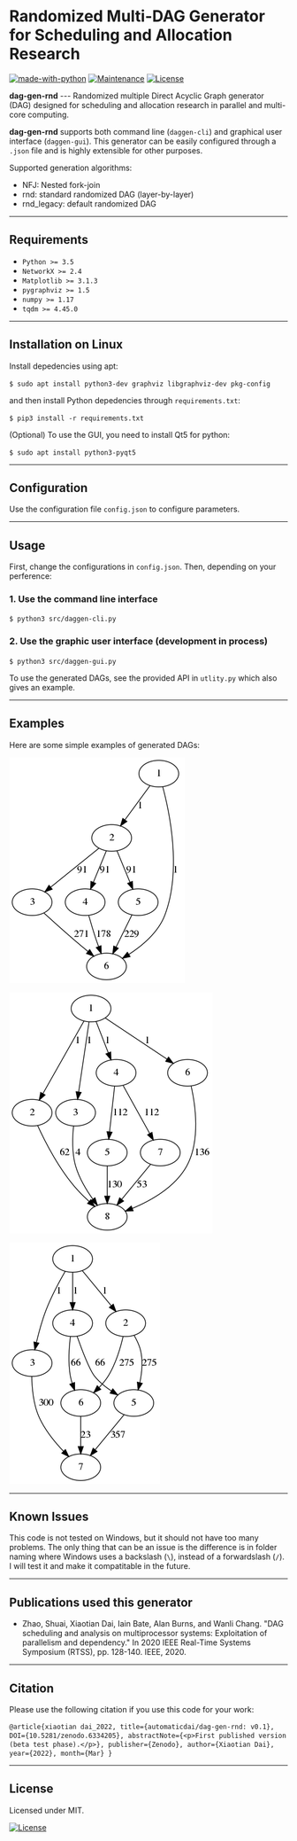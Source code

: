 # Randomized Multi-DAG Generator for Scheduling and Allocation Research

[![made-with-python](https://img.shields.io/badge/Made%20with-Python-1f425f.svg)](https://www.python.org/)
[![Maintenance](https://img.shields.io/badge/Maintained%3F-yes-green.svg)](https://GitHub.com/Naereen/StrapDown.js/graphs/commit-activity)
[![License](http://img.shields.io/:license-mit-blue.svg)](http://badges.mit-license.org)

**dag-gen-rnd** --- Randomized multiple Direct Acyclic Graph generator (DAG) designed for scheduling and allocation research in parallel and multi-core computing. 

**dag-gen-rnd** supports both command line (`daggen-cli`) and graphical user interface (`daggen-gui`). This generator can be easily configured through a `.json` file and is highly extensible for other purposes.

Supported generation algorithms:

- NFJ: Nested fork-join
- rnd: standard randomized DAG (layer-by-layer)
- rnd_legacy: default randomized DAG

---

## Requirements

- `Python >= 3.5`
- `NetworkX >= 2.4`
- `Matplotlib >= 3.1.3`
- `pygraphviz >= 1.5`
- `numpy >= 1.17`
- `tqdm >= 4.45.0`

---

## Installation on Linux

Install depedencies using apt:

`$ sudo apt install python3-dev graphviz libgraphviz-dev pkg-config`

and then install Python depedencies through `requirements.txt`:

`$ pip3 install -r requirements.txt`

(Optional) To use the GUI, you need to install Qt5 for python:

`$ sudo apt install python3-pyqt5`

---

## Configuration

Use the configuration file `config.json` to configure parameters.

---

## Usage

First, change the configurations in `config.json`. Then, depending on your perference:

### 1. Use the command line interface

`$ python3 src/daggen-cli.py`


### 2. Use the graphic user interface (development in process)

`$ python3 src/daggen-gui.py`

To use the generated DAGs, see the provided API in `utlity.py` which also gives an example.

---

## Examples

Here are some simple examples of generated DAGs:

![](img/example_1.png)

![](img/example_2.png)

![](img/example_3.png)


---

## Known Issues

This code is not tested on Windows, but it should not have too many problems. The only thing that can be an issue is the difference is in folder naming where Windows uses a backslash (`\`), instead of a forwardslash (`/`). I will test it and make it compatitable in the future. 

---

## Publications used this generator

- Zhao, Shuai, Xiaotian Dai, Iain Bate, Alan Burns, and Wanli Chang. "DAG scheduling and analysis on multiprocessor systems: Exploitation of parallelism and dependency." In 2020 IEEE Real-Time Systems Symposium (RTSS), pp. 128-140. IEEE, 2020.

---

## Citation

Please use the following citation if you use this code for your work: 

```
@article{xiaotian dai_2022, title={automaticdai/dag-gen-rnd: v0.1}, DOI={10.5281/zenodo.6334205}, abstractNote={<p>First published version (beta test phase).</p>}, publisher={Zenodo}, author={Xiaotian Dai}, year={2022}, month={Mar} }
```

---

## License

Licensed under MIT.

[![License](http://img.shields.io/:license-mit-blue.svg?style=flat-square)](http://badges.mit-license.org)
